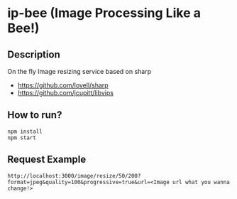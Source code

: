 # ip-bee (Image Processing Like a Bee!)

## Description 
On the fly Image resizing service based on sharp



* https://github.com/lovell/sharp 
* https://github.com/jcupitt/libvips

## How to run?
```
npm install
npm start
```

## Request Example 
```
http://localhost:3000/image/resize/50/200?format=jpeg&quality=100&progressive=true&url=<Image url what you wanna change!>
```